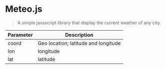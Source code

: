 # Meteo.js
> A simple javascript library that display the current weather of any city.


|Parameter | Description |
--- | ---
coord | Geo location; latitude and longitude
lon | longitude
lat | latitude 
